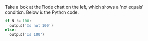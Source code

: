 Take a look at the Flode chart on the left, which shows a 'not equals' condition. Below is the Python code.

```python
if N != 100:
  output('Is not 100')
else:
  output('Is 100')
```
